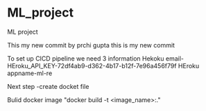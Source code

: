 # ML_project
ML project

This my new commit by prchi gupta
this is my new commit


To set up CICD pipeline we need 3 information
Hekoku email-
HEroku_API_KEY-72df4ab9-d362-4b17-b12f-7e96a456f79f
HEroku appname-ml-re



Next step -create docket file

Bulid docker image
"docker build -t <image_name>:<tagname>."